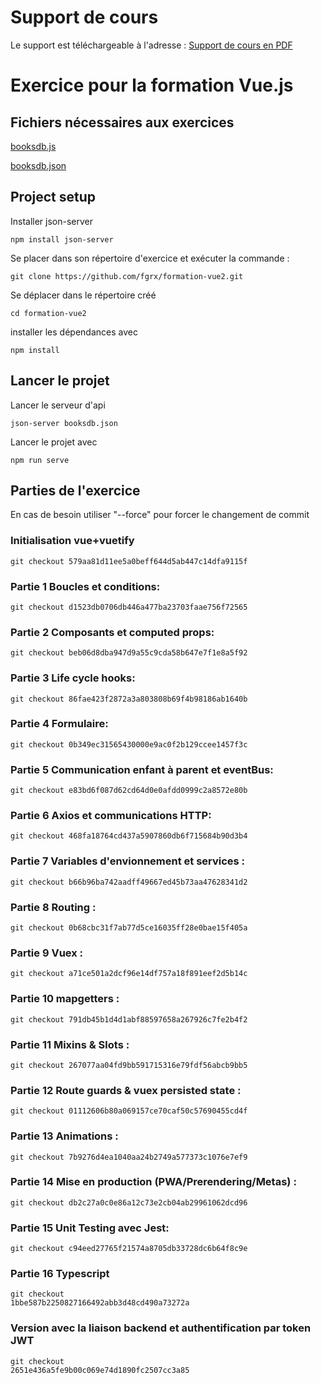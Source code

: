 # Support de cours

Le support est téléchargeable à l'adresse :
[Support de cours en PDF](https://u.pcloud.link/publink/show?code=XZ8gR1XZ6YV8KNKPr7u2oJAm9OkSEuAezhAV)

# Exercice pour la formation Vue.js

## Fichiers nécessaires aux exercices

[booksdb.js](https://u.pcloud.link/publink/show?code=XZzSK2XZtFvNhB5cMp0jd8Ru1qjFIbNiFkF7)

[booksdb.json](https://u.pcloud.link/publink/show?code=XZeSK2XZR5A5XUfqwJQJnvX5WMnhW8E45YmV)

## Project setup

Installer json-server

```
npm install json-server
```

Se placer dans son répertoire d'exercice et exécuter la commande :

```
git clone https://github.com/fgrx/formation-vue2.git
```

Se déplacer dans le répertoire créé

```
cd formation-vue2
```

installer les dépendances avec

```
npm install
```

## Lancer le projet

Lancer le serveur d'api

```
json-server booksdb.json
```

Lancer le projet avec

```
npm run serve
```

## Parties de l'exercice

En cas de besoin utiliser "--force" pour forcer le changement de commit

### Initialisation vue+vuetify

```
git checkout 579aa81d11ee5a0beff644d5ab447c14dfa9115f
```

### Partie 1 Boucles et conditions:

```
git checkout d1523db0706db446a477ba23703faae756f72565
```

### Partie 2 Composants et computed props:

```
git checkout beb06d8dba947d9a55c9cda58b647e7f1e8a5f92
```

### Partie 3 Life cycle hooks:

```
git checkout 86fae423f2872a3a803808b69f4b98186ab1640b
```

### Partie 4 Formulaire:

```
git checkout 0b349ec31565430000e9ac0f2b129ccee1457f3c
```

### Partie 5 Communication enfant à parent et eventBus:

```
git checkout e83bd6f087d62cd64d0e0afdd0999c2a8572e80b
```

### Partie 6 Axios et communications HTTP:

```
git checkout 468fa18764cd437a5907860db6f715684b90d3b4
```

### Partie 7 Variables d'envionnement et services :

```
git checkout b66b96ba742aadff49667ed45b73aa47628341d2
```

### Partie 8 Routing :

```
git checkout 0b68cbc31f7ab77d5ce16035ff28e0bae15f405a
```

### Partie 9 Vuex :

```
git checkout a71ce501a2dcf96e14df757a18f891eef2d5b14c
```

### Partie 10 mapgetters :

```
git checkout 791db45b1d4d1abf88597658a267926c7fe2b4f2
```

### Partie 11 Mixins & Slots :

```
git checkout 267077aa04fd9bb591715316e79fdf56abcb9bb5
```

### Partie 12 Route guards & vuex persisted state :

```
git checkout 01112606b80a069157ce70caf50c57690455cd4f
```

### Partie 13 Animations :

```
git checkout 7b9276d4ea1040aa24b2749a577373c1076e7ef9
```

### Partie 14 Mise en production (PWA/Prerendering/Metas) :

```
git checkout db2c27a0c0e86a12c73e2cb04ab29961062dcd96
```

### Partie 15 Unit Testing avec Jest:

```
git checkout c94eed27765f21574a8705db33728dc6b64f8c9e
```

### Partie 16 Typescript

```
git checkout
1bbe587b2250827166492abb3d48cd490a73272a
```

### Version avec la liaison backend et authentification par token JWT

```
git checkout
2651e436a5fe9b00c069e74d1890fc2507cc3a85
```
